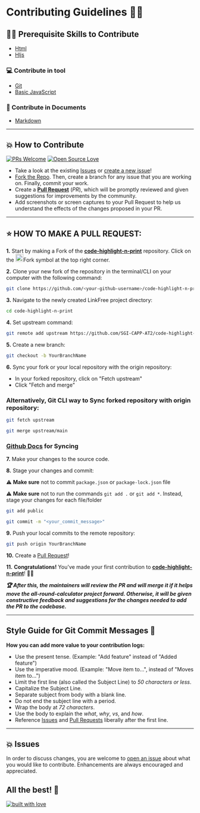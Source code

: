 # Contributing Guidelines 👨‍💻
## 👨‍💻 Prerequisite Skills to Contribute
- [Html](https://www.w3schools.com/whatis/whatis_html.asp)
- [Hljs](https://www.npmjs.com/package/hljs)

### 💻 Contribute in tool

- [Git](https://git-scm.com/) 
- [Basic JavaScript](https://developer.mozilla.org/en-US/docs/Web/JavaScript)

### 📄 Contribute in Documents

- [Markdown](https://www.markdownguide.org/basic-syntax/)

---
## 💥 How to Contribute

[![PRs Welcome](https://img.shields.io/badge/PRs-welcome-brightgreen.svg?style=flat-square)](https://github.com/SGI-CAPP-AT2/code-highlight-n-print/pulls)
[![Open Source Love](https://badges.frapsoft.com/os/v1/open-source.png?v=103)](https://github.com/SGI-CAPP-AT2/)

- Take a look at the existing [Issues](https://github.com/SGI-CAPP-AT2/code-highlight-n-print/issues) or [create a new issue](https://github.com/SGI-CAPP-AT2/code-highlight-n-print/issues/new)!
- [Fork the Repo](https://github.com/SGI-CAPP-AT2/code-highlight-n-print/fork). Then, create a branch for any issue that you are working on. Finally, commit your work.
- Create a **[Pull Request](https://github.com/SGI-CAPP-AT2/code-highlight-n-print/compare)** (_PR_), which will be promptly reviewed and given suggestions for improvements by the community.
- Add screenshots or screen captures to your Pull Request to help us understand the effects of the changes proposed in your PR.


---
## ⭐ HOW TO MAKE A PULL REQUEST:

**1.** Start by making a Fork of the [**code-highlight-n-print**](https://github.com/SGI-CAPP-AT2/code-highlight-n-print) repository. Click on the <a href="https://github.com/SGI-CAPP-AT2/code-highlight-n-print/fork"><img src="https://i.imgur.com/G4z1kEe.png" height="21" width="21"></a>Fork symbol at the top right corner.

**2.** Clone your new fork of the repository in the terminal/CLI on your computer with the following command:

```bash
git clone https://github.com/<your-github-username>/code-highlight-n-print

```

**3.** Navigate to the newly created LinkFree project directory:

```bash
cd code-highlight-n-print

```

**4.** Set upstream command:

```bash
git remote add upstream https://github.com/SGI-CAPP-AT2/code-highlight-n-print.git
```

**5.** Create a new branch:

```bash
git checkout -b YourBranchName
```

**6.** Sync your fork or your local repository with the origin repository:

- In your forked repository, click on "Fetch upstream"
- Click "Fetch and merge"

### Alternatively, Git CLI way to Sync forked repository with origin repository:

```bash
git fetch upstream
```

```bash
git merge upstream/main
```

### [Github Docs](https://docs.github.com/en/github/collaborating-with-pull-requests/addressing-merge-conflicts/resolving-a-merge-conflict-on-github) for Syncing

**7.** Make your changes to the source code.

**8.** Stage your changes and commit:

⚠️ **Make sure** not to commit `package.json` or `package-lock.json` file

⚠️ **Make sure** not to run the commands `git add .` or `git add *`. Instead, stage your changes for each file/folder

```bash
git add public
```

```bash
git commit -m "<your_commit_message>"
```

**9.** Push your local commits to the remote repository:

```bash
git push origin YourBranchName
```

**10.** Create a [Pull Request](https://help.github.com/en/github/collaborating-with-issues-and-pull-requests/creating-a-pull-request)!

**11.** **Congratulations!** You've made your first contribution to [**code-highlight-n-print**](https://github.com/SGI-CAPP-AT2/code-highlight-n-print/graphs/contributors)! 🙌🏼

**_:trophy: After this, the maintainers will review the PR and will merge it if it helps move the all-round-calculator project forward. Otherwise, it will be given constructive feedback and suggestions for the changes needed to add the PR to the codebase._**

---

## Style Guide for Git Commit Messages :memo:

**How you can add more value to your contribution logs:**

- Use the present tense. (Example: "Add feature" instead of "Added feature")
- Use the imperative mood. (Example: "Move item to...", instead of "Moves item to...")
- Limit the first line (also called the Subject Line) to _50 characters or less_.
- Capitalize the Subject Line.
- Separate subject from body with a blank line.
- Do not end the subject line with a period.
- Wrap the body at _72 characters_.
- Use the body to explain the _what_, _why_, _vs_, and _how_.
- Reference [Issues](https://github.com/SGI-CAPP-AT2/code-highlight-n-print/issues) and [Pull Requests](https://github.com/SGI-CAPP-AT2/code-highlight-n-print/pulls) liberally after the first line.

---
## 💥 Issues

In order to discuss changes, you are welcome to [open an issue](https://github.com/SGI-CAPP-AT2/code-highlight-n-print/issues/new/choose) about what you would like to contribute. Enhancements are always encouraged and appreciated.

## All the best! 🥇

[![built with love](https://forthebadge.com/images/badges/built-with-love.svg)](https://github.com/Susmita-Dey)

